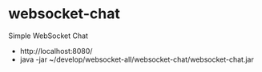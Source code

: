 # websocket-chat
Simple WebSocket Chat

* http://localhost:8080/
* java -jar ~/develop/websocket-all/websocket-chat/websocket-chat.jar
